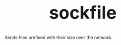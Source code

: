 <b><center><h1>sockfile</h></center></b>
==========

Sends files prefixed with their size over the network.